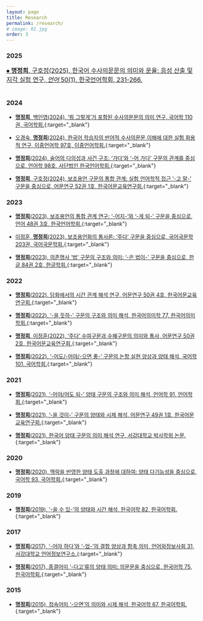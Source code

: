 ```yaml
---
layout: page
title: Research
permalink: /research/
# image: 01.jpg
order: 3
---
```


### 2025
<div style="font-size: 1.17em;">
<a href="https://www-kci-go-kr.libproxy.sogang.ac.kr/kciportal/ci/sereArticleSearch/ciSereArtiView.kci?sereArticleSearchBean.artiId=ART003187292" target="_blank">
⦁ <b>명정희</b>, 구호정(2025), 한국어 수사의문문의 의미와 운율: 음성 산출 및 지각 실험 연구, <i>언어</i> 50(1), 한국언어학회, 231-266.
</a>
</div>
<br/>


### 2024
* [<b>명정희</b>, 백인영(2024), ‘뭐 그렇게’가 포함된 수사의문문의 의미 연구, 국어학 110권, 국어학회.](https://www.kci.go.kr/kciportal/ci/sereArticleSearch/ciSereArtiView.kci?sereArticleSearchBean.artiId=ART003093824){:target="_blank"}

* [오경숙, <b>명정희</b>(2024), 한국어 학습자의 반어적 수사의문문 이해에 대한 실험 화용적 연구, 이중언어학 97호, 이중언어학회.](https://www.kci.go.kr/kciportal/ci/sereArticleSearch/ciSereArtiView.kci?sereArticleSearchBean.artiId=ART003120930){:target="_blank"}

* [<b>명정희</b>(2024), 술어의 다의성과 사건 구조: ‘가다’와 ‘-어 가다’ 구문의 관계를 중심으로, 언어학 98호, 사단법인 한국언어학회.](https://www.kci.go.kr/kciportal/ci/sereArticleSearch/ciSereArtiView.kci?sereArticleSearchBean.artiId=ART003075311){:target="_blank"}

* [<b>명정희</b>, 구호정(2024), 보조용언 구문의 통합 관계: 실험 언어학적 접근 ‘-고 말-’ 구문을 중심으로, 어문연구 52권 1호, 한국어문교육연구회.](https://www.kci.go.kr/kciportal/ci/sereArticleSearch/ciSereArtiView.kci?sereArticleSearchBean.artiId=ART003062869){:target="_blank"}

### 2023
* [<b>명정희</b>(2023), 보조용언의 통합 관계 연구: ‘-어지-’와 ‘-게 되-’ 구문을 중심으로, 언어 48권 3호, 한국언어학회.](https://www.kci.go.kr/kciportal/ci/sereArticleSearch/ciSereArtiView.kci?sereArticleSearchBean.artiId=ART003002604){:target="_blank"}

* [이정훈, <b>명정희</b>(2023), 보조용언화의 통사론: ‘주다’ 구문을 중심으로, 국어국문학 203권, 국어국문학회.](https://www.kci.go.kr/kciportal/ci/sereArticleSearch/ciSereArtiView.kci?sereArticleSearchBean.artiId=ART002975173){:target="_blank"}

* [<b>명정희</b>(2023), 의존명사 ‘법’ 구문의 구조와 의미: ‘-은 법이-’ 구문을 중심으로, 한글 84권 2호, 한글학회.](https://www.kci.go.kr/kciportal/ci/sereArticleSearch/ciSereArtiView.kci?sereArticleSearchBean.artiId=ART002968163){:target="_blank"}

### 2022

* [<b>명정희</b>(2022), 담화에서의 시간 관계 해석 연구, 어문연구 50권 4호, 한국어문교육연구회.](https://www.kci.go.kr/kciportal/ci/sereArticleSearch/ciSereArtiView.kci?sereArticleSearchBean.artiId=ART002915121){:target="_blank"}

* [<b>명정희</b>(2022), ‘-을 듯하-’ 구문의 구조와 의미 해석, 한국어의미학 77, 한국어의미학회.](https://www.kci.go.kr/kciportal/ci/sereArticleSearch/ciSereArtiView.kci?sereArticleSearchBean.artiId=ART002881407){:target="_blank"}

* [<b>명정희</b>, 이정훈(2022), ‘주다’ 수여구문과 수혜구문의 의미와 통사, 어문연구 50권 2호, 한국어문교육연구회.](https://www.kci.go.kr/kciportal/ci/sereArticleSearch/ciSereArtiView.kci?sereArticleSearchBean.artiId=ART002853466){:target="_blank"}

* [<b>명정희</b>(2022), ‘-어도/-어야/-으면 좋-’ 구문의 논항 실현 양상과 양태 해석, 국어학 101, 국어학회.](https://www.kci.go.kr/kciportal/ci/sereArticleSearch/ciSereArtiView.kci?sereArticleSearchBean.artiId=ART002826909){:target="_blank"}

### 2021

* [<b>명정희</b>(2021), ‘-어야/어도 되-’ 양태 구문의 구조와 의미 해석, 언어학 91, 언어학회.](https://www.kci.go.kr/kciportal/ci/sereArticleSearch/ciSereArtiView.kci?sereArticleSearchBean.artiId=ART002791563){:target="_blank"}

* [<b>명정희</b>(2021), ‘-을 것이-’ 구문의 양태와 시제 해석, 어문연구 49권 1호, 한국어문교육연구회.](https://www.kci.go.kr/kciportal/ci/sereArticleSearch/ciSereArtiView.kci?sereArticleSearchBean.artiId=ART002700733){:target="_blank"}

* [<b>명정희</b>(2021), 한국어 양태 구문의 의미 해석 연구, 서강대학교 박사학위 논문.](https://www.riss.kr/search/detail/DetailView.do?p_mat_type=be54d9b8bc7cdb09&control_no=7c35770644a243f8ffe0bdc3ef48d419){:target="_blank"}

### 2020

* [<b>명정희</b>(2020), 맥락을 반영한 양태 도출 과정에 대하여: 양태 다기능성을 중심으로, 국어학 93, 국어학회.](https://www.kci.go.kr/kciportal/ci/sereArticleSearch/ciSereArtiView.kci?sereArticleSearchBean.artiId=ART002575907){:target="_blank"}

### 2019

* [<b>명정희</b>(2019), ‘-을 수 있-’의 양태와 시간 해석, 한국어학 82, 한국어학회.](https://www.kci.go.kr/kciportal/ci/sereArticleSearch/ciSereArtiView.kci?sereArticleSearchBean.artiId=ART002437057){:target="_blank"}

### 2017

* [<b>명정희</b>(2017), ‘-어야 하다’와 ‘-었-’의 결합 양상과 함축 의미, 언어와정보사회 31, 서강대학교 언어정보연구소.](https://www.kci.go.kr/kciportal/ci/sereArticleSearch/ciSereArtiView.kci?sereArticleSearchBean.artiId=ART002246687){:target="_blank"}

* [<b>명정희</b>(2017), 종결어미 ‘-다고’류의 양태 의미: 의문문을 중심으로, 한국어학 75, 한국어학회.](https://www.kci.go.kr/kciportal/ci/sereArticleSearch/ciSereArtiView.kci?sereArticleSearchBean.artiId=ART002224365){:target="_blank"}

### 2015

* [<b>명정희</b>(2015), 접속어미 ‘-으면’의 의미와 시제 해석, 한국어학 67, 한국어학회.](https://www.kci.go.kr/kciportal/ci/sereArticleSearch/ciSereArtiView.kci?sereArticleSearchBean.artiId=ART001991479){:target="_blank"}
